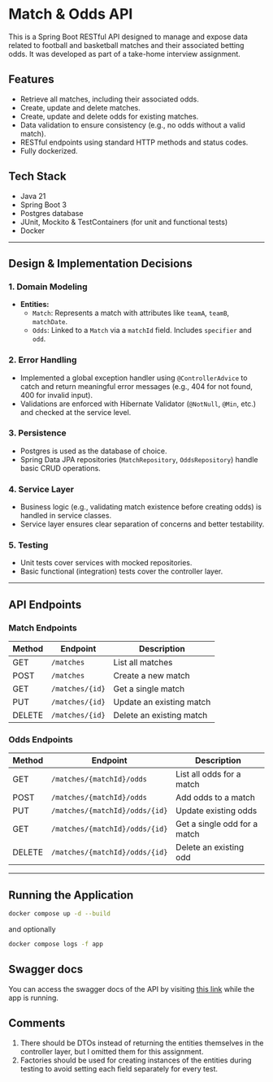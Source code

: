 # Match & Odds API

This is a Spring Boot RESTful API designed to manage and expose data related to football and basketball matches and
their associated
betting odds. It was developed as part of a take-home interview assignment.

## Features

- Retrieve all matches, including their associated odds.
- Create, update and delete matches.
- Create, update and delete odds for existing matches.
- Data validation to ensure consistency (e.g., no odds without a valid match).
- RESTful endpoints using standard HTTP methods and status codes.
- Fully dockerized.

## Tech Stack

- Java 21
- Spring Boot 3
- Postgres database
- JUnit, Mockito & TestContainers (for unit and functional tests)
- Docker

---

## Design & Implementation Decisions

### 1. Domain Modeling

- **Entities:**
    - `Match`: Represents a match with attributes like `teamA`, `teamB`, `matchDate`.
    - `Odds`: Linked to a `Match` via a `matchId` field. Includes `specifier` and `odd`.

### 2. Error Handling

- Implemented a global exception handler using `@ControllerAdvice` to catch and return meaningful error messages (e.g.,
  404 for not found, 400 for invalid input).
- Validations are enforced with Hibernate Validator (`@NotNull`, `@Min`, etc.) and checked at the service level.

### 3. Persistence

- Postgres is used as the database of choice.
- Spring Data JPA repositories (`MatchRepository`, `OddsRepository`) handle basic CRUD operations.

### 4. Service Layer

- Business logic (e.g., validating match existence before creating odds) is handled in service classes.
- Service layer ensures clear separation of concerns and better testability.

### 5. Testing

- Unit tests cover services with mocked repositories.
- Basic functional (integration) tests cover the controller layer.

---

## API Endpoints

### Match Endpoints

| Method | Endpoint        | Description              |
|--------|-----------------|--------------------------|
| GET    | `/matches`      | List all matches         |
| POST   | `/matches`      | Create a new match       |
| GET    | `/matches/{id}` | Get a single match       |
| PUT    | `/matches/{id}` | Update an existing match |
| DELETE | `/matches/{id}` | Delete an existing match |               

### Odds Endpoints

| Method | Endpoint                       | Description                  |
|--------|--------------------------------|------------------------------|
| GET    | `/matches/{matchId}/odds`      | List all odds for a match    |
| POST   | `/matches/{matchId}/odds`      | Add odds to a match          |
| PUT    | `/matches/{matchId}/odds/{id}` | Update existing odds         |
| GET    | `/matches/{matchId}/odds/{id}` | Get a single odd for a match |
| DELETE | `/matches/{matchId}/odds/{id}` | Delete an existing odd       |

---

## Running the Application

```bash
docker compose up -d --build
```

and optionally

```bash
docker compose logs -f app
```

## Swagger docs

You can access the swagger docs of the API by visiting [this link](http://localhost:1234/swagger-ui/index.html) while
the app is running.

## Comments

1. There should be DTOs instead of returning the entities themselves in the controller layer, but I omitted them for
   this assignment.
2. Factories should be used for creating instances of the entities during testing to avoid setting each field separately
   for every test.